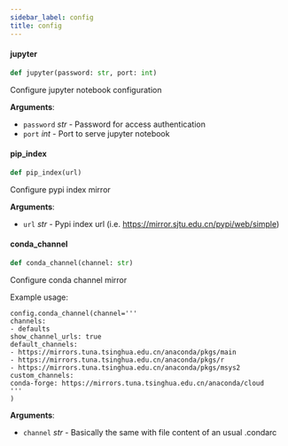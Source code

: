 ```yaml
---
sidebar_label: config
title: config
---
```


#### jupyter

```python
def jupyter(password: str, port: int)
```

Configure jupyter notebook configuration

**Arguments**:

- `password` _str_ - Password for access authentication
- `port` _int_ - Port to serve jupyter notebook

#### pip\_index

```python
def pip_index(url)
```

Configure pypi index mirror

**Arguments**:

- `url` _str_ - Pypi index url (i.e. https://mirror.sjtu.edu.cn/pypi/web/simple)

#### conda\_channel

```python
def conda_channel(channel: str)
```

Configure conda channel mirror

Example usage:
```
config.conda_channel(channel='''
channels:
- defaults
show_channel_urls: true
default_channels:
- https://mirrors.tuna.tsinghua.edu.cn/anaconda/pkgs/main
- https://mirrors.tuna.tsinghua.edu.cn/anaconda/pkgs/r
- https://mirrors.tuna.tsinghua.edu.cn/anaconda/pkgs/msys2
custom_channels:
conda-forge: https://mirrors.tuna.tsinghua.edu.cn/anaconda/cloud
'''
)
```

**Arguments**:

- `channel` _str_ - Basically the same with file content of an usual .condarc
